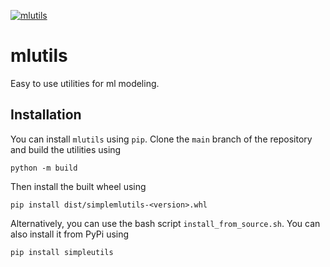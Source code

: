 [![mlutils](https://github.com/pockerman/mlutils/actions/workflows/python-app.yml/badge.svg)](https://github.com/pockerman/mlutils/actions/workflows/python-app.yml)


# mlutils

Easy to use utilities for ml modeling.

## Installation

You can install ```mlutils``` using ```pip```. Clone the ```main``` branch of the repository
and build the utilities using

```
python -m build
```

Then install the built wheel using

```
pip install dist/simplemlutils-<version>.whl
```

Alternatively, you can use the bash script ```install_from_source.sh```.  You can also
install it from PyPi using

```
pip install simpleutils
```
